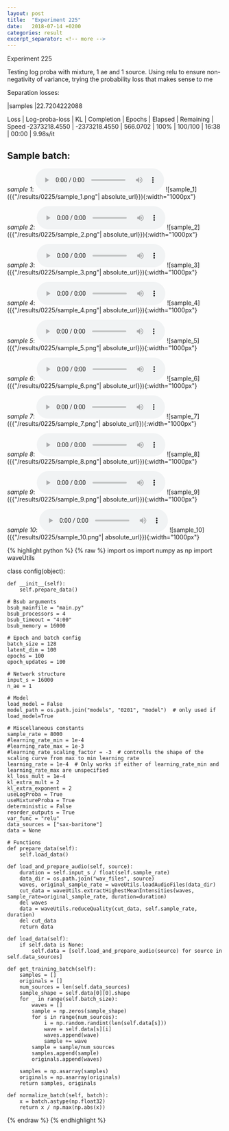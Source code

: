 ```yaml
---
layout: post
title:  "Experiment 225"
date:   2018-07-14 +0200
categories: result
excerpt_separator: <!-- more -->
---
```

Experiment 225

Testing log proba with mixture, 1 ae and 1 source. Using relu to ensure non-negativity of variance, trying the probability loss that makes sense to me

Separation losses:

|samples
|22.7204222088

Loss | Log-proba-loss | KL | Completion | Epochs | Elapsed | Remaining | Speed
-2373218.4550 | -2373218.4550 | 566.0702 | 100% | 100/100 | 16:38 | 00:00 | 9.98s/it<!-- more -->

## **Sample batch**:
_sample 1_:
<audio src="/ResultsOverview/results/0225/sample_1.wav" controls preload></audio>
![sample_1]({{"/results/0225/sample_1.png"| absolute_url}}){:width="1000px"}

_sample 2_:
<audio src="/ResultsOverview/results/0225/sample_2.wav" controls preload></audio>
![sample_2]({{"/results/0225/sample_2.png"| absolute_url}}){:width="1000px"}

_sample 3_:
<audio src="/ResultsOverview/results/0225/sample_3.wav" controls preload></audio>
![sample_3]({{"/results/0225/sample_3.png"| absolute_url}}){:width="1000px"}

_sample 4_:
<audio src="/ResultsOverview/results/0225/sample_4.wav" controls preload></audio>
![sample_4]({{"/results/0225/sample_4.png"| absolute_url}}){:width="1000px"}

_sample 5_:
<audio src="/ResultsOverview/results/0225/sample_5.wav" controls preload></audio>
![sample_5]({{"/results/0225/sample_5.png"| absolute_url}}){:width="1000px"}

_sample 6_:
<audio src="/ResultsOverview/results/0225/sample_6.wav" controls preload></audio>
![sample_6]({{"/results/0225/sample_6.png"| absolute_url}}){:width="1000px"}

_sample 7_:
<audio src="/ResultsOverview/results/0225/sample_7.wav" controls preload></audio>
![sample_7]({{"/results/0225/sample_7.png"| absolute_url}}){:width="1000px"}

_sample 8_:
<audio src="/ResultsOverview/results/0225/sample_8.wav" controls preload></audio>
![sample_8]({{"/results/0225/sample_8.png"| absolute_url}}){:width="1000px"}

_sample 9_:
<audio src="/ResultsOverview/results/0225/sample_9.wav" controls preload></audio>
![sample_9]({{"/results/0225/sample_9.png"| absolute_url}}){:width="1000px"}

_sample 10_:
<audio src="/ResultsOverview/results/0225/sample_10.wav" controls preload></audio>
![sample_10]({{"/results/0225/sample_10.png"| absolute_url}}){:width="1000px"}


{% highlight python %}
{% raw %}
import os
import numpy as np
import waveUtils


class config(object):

	def __init__(self):
		self.prepare_data()

	# Bsub arguments
	bsub_mainfile = "main.py"
	bsub_processors = 4
	bsub_timeout = "4:00"
	bsub_memory = 16000

	# Epoch and batch config
	batch_size = 128
	latent_dim = 100
	epochs = 100
	epoch_updates = 100

	# Network structure
	input_s = 16000
	n_ae = 1

	# Model
	load_model = False
	model_path = os.path.join("models", "0201", "model")  # only used if load_model=True

	# Miscellaneous constants
	sample_rate = 8000
	#learning_rate_min = 1e-4
	#learning_rate_max = 1e-3
	#learning_rate_scaling_factor = -3  # controlls the shape of the scaling curve from max to min learning rate
	learning_rate = 1e-4  # Only works if either of learning_rate_min and learning_rate_max are unspecified
	kl_loss_mult = 1e-4
	kl_extra_mult = 2
	kl_extra_exponent = 2
	useLogProba = True
	useMixtureProba = True
	deterministic = False
	reorder_outputs = True
	var_func = "relu"
	data_sources = ["sax-baritone"]
	data = None

	# Functions
	def prepare_data(self):
		self.load_data()

	def load_and_prepare_audio(self, source):
		duration = self.input_s / float(self.sample_rate)
		data_dir = os.path.join("wav_files", source)
		waves, original_sample_rate = waveUtils.loadAudioFiles(data_dir)
		cut_data = waveUtils.extractHighestMeanIntensities(waves, sample_rate=original_sample_rate, duration=duration)
		del waves
		data = waveUtils.reduceQuality(cut_data, self.sample_rate, duration)
		del cut_data
		return data

	def load_data(self):
		if self.data is None:
			self.data = [self.load_and_prepare_audio(source) for source in self.data_sources]

	def get_training_batch(self):
		samples = []
		originals = []
		num_sources = len(self.data_sources)
		sample_shape = self.data[0][0].shape
		for _ in range(self.batch_size):
			waves = []
			sample = np.zeros(sample_shape)
			for s in range(num_sources):
				i = np.random.randint(len(self.data[s]))
				wave = self.data[s][i]
				waves.append(wave)
				sample += wave
			sample = sample/num_sources
			samples.append(sample)
			originals.append(waves)

		samples = np.asarray(samples)
		originals = np.asarray(originals)
		return samples, originals

	def normalize_batch(self, batch):
		x = batch.astype(np.float32)
		return x / np.max(np.abs(x))

{% endraw %}
{% endhighlight %}
